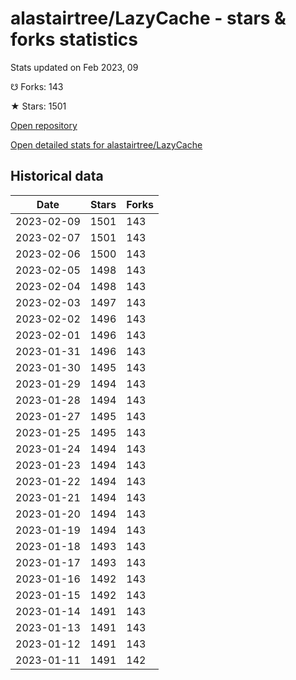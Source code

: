 # alastairtree/LazyCache - stars & forks statistics

Stats updated on Feb 2023, 09

☋ Forks: 143

★ Stars: 1501

[Open repository](https://github.com/alastairtree/LazyCache)

[Open detailed stats for alastairtree/LazyCache](https://reviewgithub.com/rep/alastairtree/LazyCache)

## Historical data
| Date | Stars | Forks |
|------|-------|-------|
| 2023-02-09 | 1501 | 143 | 
| 2023-02-07 | 1501 | 143 | 
| 2023-02-06 | 1500 | 143 | 
| 2023-02-05 | 1498 | 143 | 
| 2023-02-04 | 1498 | 143 | 
| 2023-02-03 | 1497 | 143 | 
| 2023-02-02 | 1496 | 143 | 
| 2023-02-01 | 1496 | 143 | 
| 2023-01-31 | 1496 | 143 | 
| 2023-01-30 | 1495 | 143 | 
| 2023-01-29 | 1494 | 143 | 
| 2023-01-28 | 1494 | 143 | 
| 2023-01-27 | 1495 | 143 | 
| 2023-01-25 | 1495 | 143 | 
| 2023-01-24 | 1494 | 143 | 
| 2023-01-23 | 1494 | 143 | 
| 2023-01-22 | 1494 | 143 | 
| 2023-01-21 | 1494 | 143 | 
| 2023-01-20 | 1494 | 143 | 
| 2023-01-19 | 1494 | 143 | 
| 2023-01-18 | 1493 | 143 | 
| 2023-01-17 | 1493 | 143 | 
| 2023-01-16 | 1492 | 143 | 
| 2023-01-15 | 1492 | 143 | 
| 2023-01-14 | 1491 | 143 | 
| 2023-01-13 | 1491 | 143 | 
| 2023-01-12 | 1491 | 143 | 
| 2023-01-11 | 1491 | 142 | 

